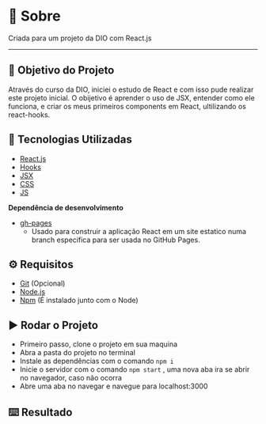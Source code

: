 # :page_with_curl: Sobre

Criada para um projeto da DIO com React.js

---

## :dart: Objetivo do Projeto

Através do curso da DIO, iniciei o estudo de React e com isso pude realizar este projeto inicial.
O obijetivo é aprender o uso de JSX, entender como ele funciona, e criar os meus primeiros components em React, ultilizando os react-hooks.

## :rocket: Tecnologias Utilizadas

* [React.js](https://pt-br.reactjs.org/)
* [Hooks](https://pt-br.reactjs.org/docs/hooks-intro.html)
* [JSX](https://pt-br.reactjs.org/docs/introducing-jsx.html)
* [CSS](https://developer.mozilla.org/pt-BR/docs/Web/CSS)
* [JS](https://developer.mozilla.org/pt-BR/docs/Web/JavaScript)

**Dependência de desenvolvimento**

* [gh-pages](https://www.npmjs.com/package/gh-pages)
    - Usado para construir a aplicação React em um site estatico numa branch especifica para ser usada no GitHub Pages.

## :gear: Requisitos

* [Git](https://git-scm.com/) (Opcional)
* [Node.js](https://nodejs.org/en/)
* [Npm](https://www.npmjs.com/) (É instalado junto com o Node)

## :arrow_forward: Rodar o Projeto

* Primeiro passo, clone o projeto em sua maquina
* Abra a pasta do projeto no terminal
* Instale as dependências com o comando `npm i` 
* Inicie o servidor com o comando `npm start` , uma nova aba ira se abrir no navegador, caso não ocorra
* Abre uma aba no navegar e navegue para localhost:3000

## :keyboard: Resultado


